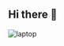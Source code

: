 ## Hi there 👋

<img src="https://custom-icon-badges.demolab.com/badge/web-developer-green.svg?logo=laptop_mac_24dp_e8eaed_fill0_wght400_grad0_opsz24" alt="laptop" />

<!--
**markuptitan/markuptitan** is a ✨ _special_ ✨ repository because its `README.md` (this file) appears on your GitHub profile.

Here are some ideas to get you started:

- 🔭 I’m currently working on ...
- 🌱 I’m currently learning ...
- 👯 I’m looking to collaborate on ...
- 🤔 I’m looking for help with ...
- 💬 Ask me about ...
- 📫 How to reach me: ...
- 😄 Pronouns: ...
- ⚡ Fun fact: ...
-->
